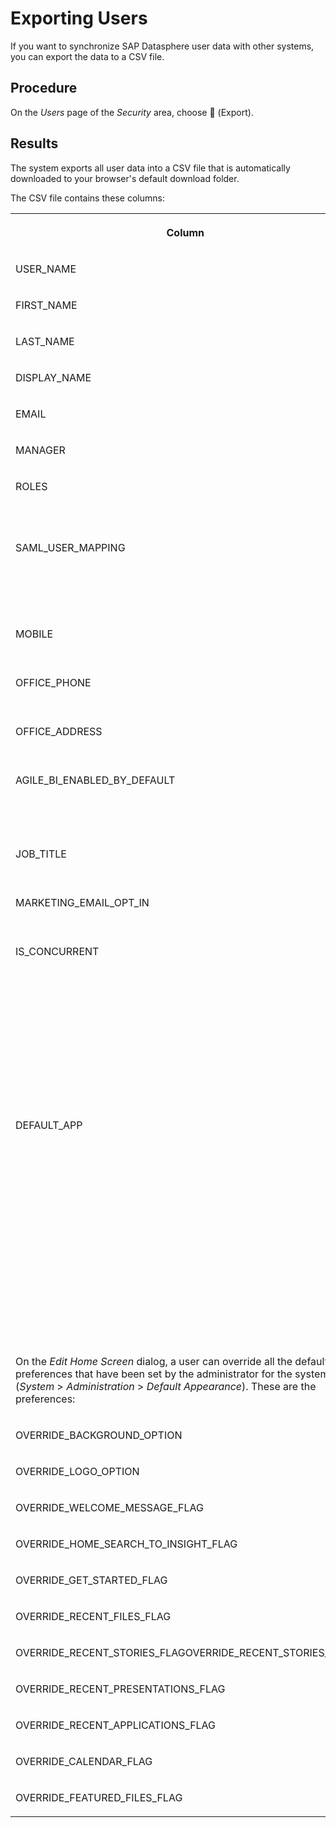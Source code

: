 <!-- loioe227d3cc675e47eca7009ed15848ae01 -->

<link rel="stylesheet" type="text/css" href="../css/sap-icons.css"/>

# Exporting Users

If you want to synchronize SAP Datasphere user data with other systems, you can export the data to a CSV file.



## Procedure

On the *Users* page of the *Security* area, choose <span class="FPA-icons"></span> \(Export\).



## Results

The system exports all user data into a CSV file that is automatically downloaded to your browser's default download folder.

The CSV file contains these columns:


<table>
<tr>
<th valign="top">

Column



</th>
<th valign="top">

Description



</th>
</tr>
<tr>
<td valign="top">

USER\_NAME



</td>
<td valign="top">

 



</td>
</tr>
<tr>
<td valign="top">

FIRST\_NAME



</td>
<td valign="top">

 



</td>
</tr>
<tr>
<td valign="top">

LAST\_NAME



</td>
<td valign="top">

 



</td>
</tr>
<tr>
<td valign="top">

DISPLAY\_NAME



</td>
<td valign="top">

 



</td>
</tr>
<tr>
<td valign="top">

EMAIL



</td>
<td valign="top">

 



</td>
</tr>
<tr>
<td valign="top">

MANAGER



</td>
<td valign="top">

 



</td>
</tr>
<tr>
<td valign="top">

ROLES



</td>
<td valign="top">

Roles assigned to the user.



</td>
</tr>
<tr>
<td valign="top">

SAML\_USER\_MAPPING



</td>
<td valign="top">

SAML property for the user \(if SAML enabled\).



</td>
</tr>
<tr>
<td valign="top">

MOBILE



</td>
<td valign="top">

Set in user preferences.



</td>
</tr>
<tr>
<td valign="top">

OFFICE\_PHONE



</td>
<td valign="top">

Set in user preferences.



</td>
</tr>
<tr>
<td valign="top">

OFFICE\_ADDRESS



</td>
<td valign="top">

Set in user preferences.



</td>
</tr>
<tr>
<td valign="top">

AGILE\_BI\_ENABLED\_BY\_DEFAULT



</td>
<td valign="top">

Opt in for the agile data preparation feature.



</td>
</tr>
<tr>
<td valign="top">

JOB\_TITLE



</td>
<td valign="top">

Set in user preferences.



</td>
</tr>
<tr>
<td valign="top">

MARKETING\_EMAIL\_OPT\_IN



</td>
<td valign="top">

Set in user preferences.



</td>
</tr>
<tr>
<td valign="top">

IS\_CONCURRENT



</td>
<td valign="top">

Licensing attribute to indicate whether the user is consuming a named licensed user account \(0\) or a concurrent licensed user account \(1\).



</td>
</tr>
<tr>
<td valign="top">

DEFAULT\_APP



</td>
<td valign="top">

The application that will launch when you access your SAP Datasphere URL. The default application can be set in *System* \> *Administration* \> *System Configuration* or in the user settings.



</td>
</tr>
<tr>
<td valign="top">

On the *Edit Home Screen* dialog, a user can override all the default preferences that have been set by the administrator for the system \(*System* \> *Administration* \> *Default Appearance*\). These are the preferences:



</td>
<td valign="top">

 



</td>
</tr>
<tr>
<td valign="top">

OVERRIDE\_BACKGROUND\_OPTION



</td>
<td valign="top">

 



</td>
</tr>
<tr>
<td valign="top">

OVERRIDE\_LOGO\_OPTION



</td>
<td valign="top">

 



</td>
</tr>
<tr>
<td valign="top">

OVERRIDE\_WELCOME\_MESSAGE\_FLAG



</td>
<td valign="top">

 



</td>
</tr>
<tr>
<td valign="top">

OVERRIDE\_HOME\_SEARCH\_TO\_INSIGHT\_FLAG



</td>
<td valign="top">

 



</td>
</tr>
<tr>
<td valign="top">

OVERRIDE\_GET\_STARTED\_FLAG



</td>
<td valign="top">

 



</td>
</tr>
<tr>
<td valign="top">

OVERRIDE\_RECENT\_FILES\_FLAG



</td>
<td valign="top">

 



</td>
</tr>
<tr>
<td valign="top">

OVERRIDE\_RECENT\_STORIES\_FLAGOVERRIDE\_RECENT\_STORIES\_FLAG



</td>
<td valign="top">

 



</td>
</tr>
<tr>
<td valign="top">

OVERRIDE\_RECENT\_PRESENTATIONS\_FLAG



</td>
<td valign="top">

 



</td>
</tr>
<tr>
<td valign="top">

OVERRIDE\_RECENT\_APPLICATIONS\_FLAG



</td>
<td valign="top">

 



</td>
</tr>
<tr>
<td valign="top">

OVERRIDE\_CALENDAR\_FLAG



</td>
<td valign="top">

 



</td>
</tr>
<tr>
<td valign="top">

OVERRIDE\_FEATURED\_FILES\_FLAG



</td>
<td valign="top">

 



</td>
</tr>
</table>

